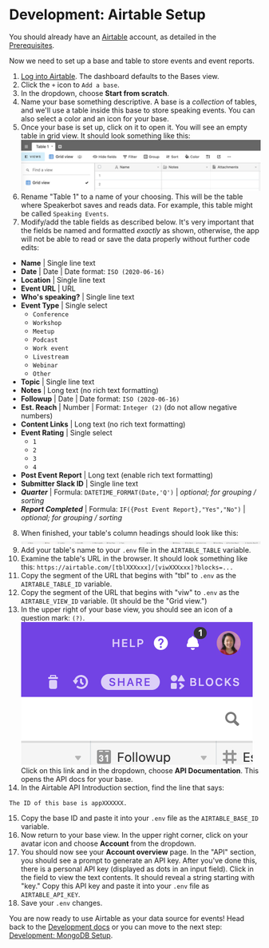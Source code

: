 # Development: Airtable Setup

You should already have an [Airtable](https://airtable.com) account, as detailed in the [Prerequisites](development.md#prerequisites).

Now we need to set up a base and table to store events and event reports.

1. [Log into Airtable](https://airtable.com/login). The dashboard defaults to the Bases view.
2. Click the `+` icon to `Add a base`.
3. In the dropdown, choose **Start from scratch**.
4. Name your base something descriptive. A base is a _collection_ of tables, and we'll use a table inside this base to store speaking events. You can also select a color and an icon for your base.
5. Once your base is set up, click on it to open it. You will see an empty table in grid view. It should look something like this:
![Airtable with blank table](airtable-table1.png)
6. Rename "Table 1" to a name of your choosing. This will be the table where Speakerbot saves and reads data. For example, this table might be called `Speaking Events`.
7. Modify/add the table fields as described below. It's very important that the fields be named and formatted _exactly_ as shown, otherwise, the app will not be able to read or save the data properly without further code edits:
  * **Name** | Single line text
  * **Date** | Date | Date format: `ISO (2020-06-16)`
  * **Location** | Single line text
  * **Event URL** | URL
  * **Who's speaking?** | Single line text
  * **Event Type** | Single select
    * `Conference`
    * `Workshop`
    * `Meetup`
    * `Podcast`
    * `Work event`
    * `Livestream`
    * `Webinar`
    * `Other`
  * **Topic** | Single line text
  * **Notes** | Long text (no rich text formatting)
  * **Followup** | Date | Date format: `ISO (2020-06-16)`
  * **Est. Reach** | Number | Format: `Integer (2)` (do not allow negative numbers)
  * **Content Links** | Long text (no rich text formatting)
  * **Event Rating** | Single select
    * `1`
    * `2`
    * `3`
    * `4`
  * **Post Event Report** | Long text (enable rich text formatting)
  * **Submitter Slack ID** | Single line text
  * _**Quarter**_ | Formula: `DATETIME_FORMAT(Date,'Q')` | _optional; for grouping / sorting_
  * _**Report Completed**_ | Formula: `IF({Post Event Report},"Yes","No")` | _optional; for grouping / sorting_
8. When finished, your table's column headings should look like this:
![Airtable column headings](airtable-fields.png)
9. Add your table's name to your `.env` file in the `AIRTABLE_TABLE` variable.
10. Examine the table's URL in the browser. It should look something like this: `https://airtable.com/[tblXXXxxx]/[viwXXXxxx]?blocks=...`
11. Copy the segment of the URL that begins with "tbl" to `.env` as the `AIRTABLE_TABLE_ID` variable.
12. Copy the segment of the URL that begins with "viw" to `.env` as the `AIRTABLE_VIEW_ID` variable. (It should be the "Grid view.")
13. In the upper right of your base view, you should see an icon of a question mark: `(?)`.
![Airtable upper right menu items](airtable-menu.png)<br>
Click on this link and in the dropdown, choose **API Documentation**. This opens the API docs for your base.
14. In the Airtable API Introduction section, find the line that says:
```
The ID of this base is appXXXXXX.
```
15. Copy the base ID and paste it into your `.env` file as the `AIRTABLE_BASE_ID` variable.
16. Now return to your base view. In the upper right corner, click on your avatar icon and choose **Account** from the dropdown.
17. You should now see your **Account overview** page. In the "API" section, you should see a prompt to generate an API key. After you've done this, there is a personal API key (displayed as dots in an input field). Click in the field to view the text contents. It should reveal a string starting with "key." Copy this API key and paste it into your `.env` file as `AIRTABLE_API_KEY`.
18. Save your `.env` changes.

You are now ready to use Airtable as your data source for events! Head back to the [Development docs](development.md) or you can move to the next step: [Development: MongoDB Setup](development-mongodb.md).